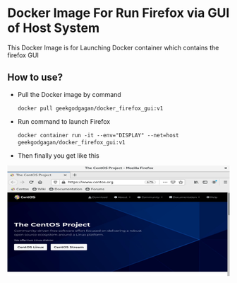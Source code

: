 # Docker Image For Run Firefox via GUI of Host System
This Docker Image is for Launching Docker container which contains the firefox GUI 
<br>
## How to use?
- Pull the Docker image by command
  ```
  docker pull geekgodgagan/docker_firefox_gui:v1
  ```
- Run command to launch Firefox
  ```
  docker container run -it --env="DISPLAY" --net=host geekgodgagan/docker_firefox_gui:v1
  ```
- Then finally you get like this
<img height = "250" width = "600" src="https://github.com/geekgodgagan/docker_firefox_gui/blob/main/firefox.jpg"/>

